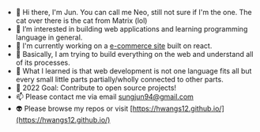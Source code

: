 - 👋 Hi there, I'm Jun. You can call me Neo, still not sure if I'm the one. The cat over there is the cat from Matrix (lol) 
- 👀 I’m interested in building web applications and learning programming language in general. 
- :muscle: I'm currently working on a [e-commerce site](https://github.com/hwangs12/e-commerce) built on react.
- 🌱 Basically, I am trying to build everything on the web and understand all of its processes. 
- 💞️ What I learned is that web development is not one language fits all but every small little parts partially/wholly connected to other parts. 
- :lemon: 2022 Goal: Contribute to open source projects!
- 📫 Please contact me via email sungjun94@gmail.com
- 👽 Please browse my repos or visit [https://hwangs12.github.io/](https://hwangs12.github.io/)

<!---
hwangs12/hwangs12 is a ✨ special ✨ repository because its `README.md` (this file) appears on your GitHub profile.
You can click the Preview link to take a look at your changes.
--->
